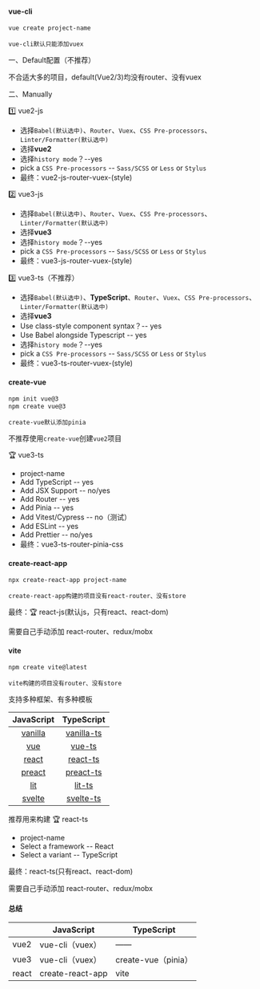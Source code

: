 #### vue-cli

```sh
vue create project-name
```

`vue-cli默认只能添加vuex`

一、Default配置（不推荐）

不合适大多的项目，default(Vue2/3)均没有router、没有vuex

二、Manually

:one: vue2-js

- 选择`Babel(默认选中)`、`Router`、`Vuex`、`CSS Pre-processors`、`Linter/Formatter(默认选中)`
- 选择**vue2**
- 选择`history mode`？--yes
- pick a `CSS Pre-processors` -- `Sass/SCSS`  or  `Less`  or `Stylus`
- 最终：vue2-js-router-vuex-(style)

:two: vue3-js

- 选择`Babel(默认选中)`、`Router`、`Vuex`、`CSS Pre-processors`、`Linter/Formatter(默认选中)`
- 选择**vue3**
- 选择`history mode`？--yes
- pick a `CSS Pre-processors` -- `Sass/SCSS`  or  `Less`  or `Stylus`
- 最终：vue3-js-router-vuex-(style)

:three: vue3-ts（不推荐）

- 选择`Babel(默认选中)`、**TypeScript**、`Router`、`Vuex`、`CSS Pre-processors`、`Linter/Formatter(默认选中)`
- 选择**vue3**
- Use class-style component syntax？-- yes
- Use Babel alongside Typescript -- yes
- 选择`history mode`？--yes
- pick a `CSS Pre-processors` -- `Sass/SCSS`  or  `Less`  or `Stylus`
- 最终：vue3-ts-router-vuex-(style)



#### create-vue

```sh
npm init vue@3
npm create vue@3
```

`create-vue默认添加pinia`

不推荐使用`create-vue`创建`vue2`项目

🏆 vue3-ts

- project-name
- Add TypeScript -- yes
- Add JSX Support -- no/yes
- Add Router -- yes
- Add Pinia -- yes
- Add Vitest/Cypress -- no（测试）
- Add ESLint -- yes
- Add Prettier -- no/yes
- 最终：vue3-ts-router-pinia-css



#### create-react-app

```sh
npx create-react-app project-name
```

`create-react-app构建的项目没有react-router、没有store`

最终：🏆 react-js(默认js，只有react、react-dom)

需要自己手动添加 react-router、redux/mobx



#### vite

```sh
npm create vite@latest
```

`vite构建的项目没有router、没有store`

支持多种框架、有多种模板

|             JavaScript              |                TypeScript                 |
| :---------------------------------: | :---------------------------------------: |
| [vanilla](https://vite.new/vanilla) | [vanilla-ts](https://vite.new/vanilla-ts) |
|     [vue](https://vite.new/vue)     |     [vue-ts](https://vite.new/vue-ts)     |
|   [react](https://vite.new/react)   |   [react-ts](https://vite.new/react-ts)   |
|  [preact](https://vite.new/preact)  |  [preact-ts](https://vite.new/preact-ts)  |
|     [lit](https://vite.new/lit)     |     [lit-ts](https://vite.new/lit-ts)     |
|  [svelte](https://vite.new/svelte)  |  [svelte-ts](https://vite.new/svelte-ts)  |

推荐用来构建 🏆 react-ts

- project-name
- Select a framework -- React
- Select a variant -- TypeScript

最终：react-ts(只有react、react-dom)

需要自己手动添加 react-router、redux/mobx



#### 总结

|       | JavaScript       | TypeScript          |
| ----- | ---------------- | ------------------- |
| vue2  | vue-cli（vuex）  | ——                  |
| vue3  | vue-cli（vuex）  | create-vue（pinia） |
| react | create-react-app | vite                |

